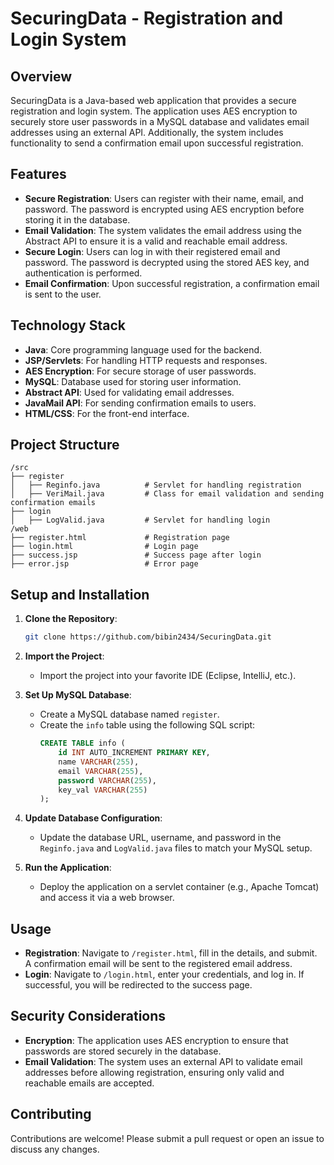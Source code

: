 # SecuringData - Registration and Login System

## Overview

SecuringData is a Java-based web application that provides a secure registration and login system. The application uses AES encryption to securely store user passwords in a MySQL database and validates email addresses using an external API. Additionally, the system includes functionality to send a confirmation email upon successful registration.

## Features

- **Secure Registration**: Users can register with their name, email, and password. The password is encrypted using AES encryption before storing it in the database.
- **Email Validation**: The system validates the email address using the Abstract API to ensure it is a valid and reachable email address.
- **Secure Login**: Users can log in with their registered email and password. The password is decrypted using the stored AES key, and authentication is performed.
- **Email Confirmation**: Upon successful registration, a confirmation email is sent to the user.

## Technology Stack

- **Java**: Core programming language used for the backend.
- **JSP/Servlets**: For handling HTTP requests and responses.
- **AES Encryption**: For secure storage of user passwords.
- **MySQL**: Database used for storing user information.
- **Abstract API**: Used for validating email addresses.
- **JavaMail API**: For sending confirmation emails to users.
- **HTML/CSS**: For the front-end interface.

## Project Structure

```
/src
├── register
│   ├── Reginfo.java          # Servlet for handling registration
│   ├── VeriMail.java         # Class for email validation and sending confirmation emails
├── login
│   ├── LogValid.java         # Servlet for handling login
/web
├── register.html             # Registration page
├── login.html                # Login page
├── success.jsp               # Success page after login
├── error.jsp                 # Error page
```

## Setup and Installation

1. **Clone the Repository**:
   ```bash
   git clone https://github.com/bibin2434/SecuringData.git
   ```
2. **Import the Project**:
   - Import the project into your favorite IDE (Eclipse, IntelliJ, etc.).

3. **Set Up MySQL Database**:
   - Create a MySQL database named `register`.
   - Create the `info` table using the following SQL script:
     ```sql
     CREATE TABLE info (
         id INT AUTO_INCREMENT PRIMARY KEY,
         name VARCHAR(255),
         email VARCHAR(255),
         password VARCHAR(255),
         key_val VARCHAR(255)
     );
     ```

4. **Update Database Configuration**:
   - Update the database URL, username, and password in the `Reginfo.java` and `LogValid.java` files to match your MySQL setup.

5. **Run the Application**:
   - Deploy the application on a servlet container (e.g., Apache Tomcat) and access it via a web browser.

## Usage

- **Registration**: Navigate to `/register.html`, fill in the details, and submit. A confirmation email will be sent to the registered email address.
- **Login**: Navigate to `/login.html`, enter your credentials, and log in. If successful, you will be redirected to the success page.

## Security Considerations

- **Encryption**: The application uses AES encryption to ensure that passwords are stored securely in the database.
- **Email Validation**: The system uses an external API to validate email addresses before allowing registration, ensuring only valid and reachable emails are accepted.

## Contributing

Contributions are welcome! Please submit a pull request or open an issue to discuss any changes.
